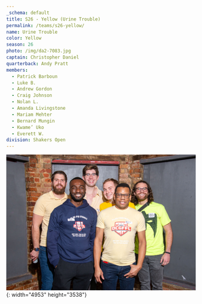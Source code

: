 ```yaml
---
_schema: default
title: S26 - Yellow (Urine Trouble)
permalink: /teams/s26-yellow/
name: Urine Trouble
color: Yellow
season: 26
photo: /img/da2-7083.jpg
captain: Christopher Daniel
quarterback: Andy Pratt
members:
  - Patrick Barboun
  - Luke B.
  - Andrew Gordon
  - Craig Johnson
  - Nolan L.
  - Amanda Livingstone
  - Mariam Mehter
  - Bernard Mungin
  - Kwame’ Uko
  - Everett W.
division: Shakers Open
---
```

![](/img/da2-7083.jpg){: width="4953" height="3538"}